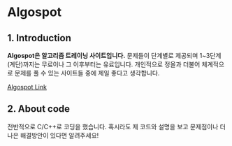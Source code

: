 # Algospot
## 1. Introduction
 __Algospot은 알고리즘 트레이닝 사이트입니다.__ 문제들이 단계별로 제공되며 1~3단계(계단)까지는 무료이나 그 이후부터는 유료입니다. 개인적으로 정올과 더불어 체계적으로 문제를 풀 수 있는 사이트들 중에 제일 좋다고 생각합니다.

[Algospot Link](https://algospot.com)

## 2. About code
전반적으로 C/C++로 코딩을 했습니다. 혹시라도 제 코드와 설명을 보고 문제점이나 더 나은 해결방안이 있다면 알려주세요!
